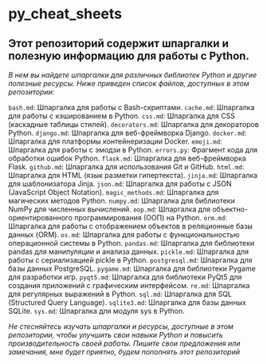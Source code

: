 # py_cheat_sheets

## Этот репозиторий содержит шпаргалки и полезную информацию для работы с Python. 
*В нем вы найдете шпаргалки для различных библиотек Python и другие полезные ресурсы. Ниже приведен список файлов, доступных в этом репозитории:*

`bash.md`: Шпаргалка для работы с Bash-скриптами.
`cache.md`: Шпаргалка для работы с кэшированием в Python.
`css.md`: Шпаргалка для CSS (каскадные таблицы стилей).
`decorators.md`: Шпаргалка для декораторов Python.
`django.md`: Шпаргалка для веб-фреймворка Django.
`docker.md`: Шпаргалка для платформы контейнеризации Docker.
`emoji.md`: Шпаргалка для работы с эмодзи в Python.
`errors.py`: Фрагмент кода для обработки ошибок Python.
`flask.md`: Шпаргалка для веб-фреймворка Flask.
`github.md`: Шпаргалка для использования Git и GitHub.
`html.md`: Шпаргалка для HTML (язык разметки гипертекста).
`jinja.md`: Шпаргалка для шаблонизатора Jinja.
`json.md`: Шпаргалка для работы с JSON (JavaScript Object Notation).
`magic_methods.md`: Шпаргалка для магических методов Python.
`numpy.md`: Шпаргалка для библиотеки NumPy для численных вычислений.
`oop.md`: Шпаргалка для объектно-ориентированного программирования (ООП) на Python.
`orm.md`: Шпаргалка для работы с отображением объектов в реляционные базы данных (ORM).
`os.md`: Шпаргалка для работы с функциональностью операционной системы в Python.
`pandas.md`: Шпаргалка для библиотеки pandas для манипуляции и анализа данных.
`pickle.md`: Шпаргалка для работы с сериализацией pickle в Python.
`postgresql.md`: Шпаргалка для базы данных PostgreSQL.
`pygame.md`: Шпаргалка для библиотеки Pygame для разработки игр.
`pyqt5.md`: Шпаргалка для библиотеки PyQt5 для создания приложений с графическим интерфейсом.
`re.md`: Шпаргалка для регулярных выражений в Python.
`sql.md`: Шпаргалка для SQL (Structured Query Language).
`sqlite3.md`: Шпаргалка для базы данных SQLite.
`sys.md`: Шпаргалка для модуля sys в Python.

*Не стесняйтесь изучать шпаргалки и ресурсы, доступные в этом репозитории, чтобы улучшить свои навыки Python и повысить производительность своей работы.*
_Пишите свои предложения или замечания, мне будет приятно, будем пополнять этот репозиторий_
